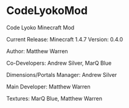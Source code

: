 CodeLyokoMod
============

Code Lyoko Minecraft Mod

Current Release: Minecraft 1.4.7
Version: 0.4.0

Author: Matthew Warren

Co-Developers: Andrew Silver,
               MarQ Blue
               
Dimensions/Portals Manager: Andrew Silver

Main Developer: Matthew Warren

Textures: MarQ Blue, Matthew Warren
